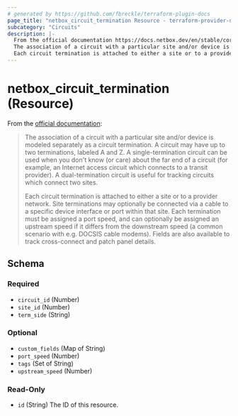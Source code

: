 ```yaml
---
# generated by https://github.com/fbreckle/terraform-plugin-docs
page_title: "netbox_circuit_termination Resource - terraform-provider-netbox"
subcategory: "Circuits"
description: |-
  From the official documentation https://docs.netbox.dev/en/stable/core-functionality/circuits/#circuit-terminations:
  The association of a circuit with a particular site and/or device is modeled separately as a circuit termination. A circuit may have up to two terminations, labeled A and Z. A single-termination circuit can be used when you don't know (or care) about the far end of a circuit (for example, an Internet access circuit which connects to a transit provider). A dual-termination circuit is useful for tracking circuits which connect two sites.
  Each circuit termination is attached to either a site or to a provider network. Site terminations may optionally be connected via a cable to a specific device interface or port within that site. Each termination must be assigned a port speed, and can optionally be assigned an upstream speed if it differs from the downstream speed (a common scenario with e.g. DOCSIS cable modems). Fields are also available to track cross-connect and patch panel details.
---
```


# netbox_circuit_termination (Resource)

From the [official documentation](https://docs.netbox.dev/en/stable/core-functionality/circuits/#circuit-terminations):

> The association of a circuit with a particular site and/or device is modeled separately as a circuit termination. A circuit may have up to two terminations, labeled A and Z. A single-termination circuit can be used when you don't know (or care) about the far end of a circuit (for example, an Internet access circuit which connects to a transit provider). A dual-termination circuit is useful for tracking circuits which connect two sites.
>
> Each circuit termination is attached to either a site or to a provider network. Site terminations may optionally be connected via a cable to a specific device interface or port within that site. Each termination must be assigned a port speed, and can optionally be assigned an upstream speed if it differs from the downstream speed (a common scenario with e.g. DOCSIS cable modems). Fields are also available to track cross-connect and patch panel details.



<!-- schema generated by tfplugindocs -->
## Schema

### Required

- `circuit_id` (Number)
- `site_id` (Number)
- `term_side` (String)

### Optional

- `custom_fields` (Map of String)
- `port_speed` (Number)
- `tags` (Set of String)
- `upstream_speed` (Number)

### Read-Only

- `id` (String) The ID of this resource.


